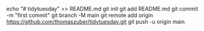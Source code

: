 echo "# tidytuesday" >> README.md
git init
git add README.md
git commit -m "first commit"
git branch -M main
git remote add origin https://github.com/thomaszuber/tidytuesday.git
git push -u origin main
